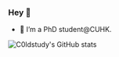 ### Hey 👋

- 🔭 I’m a PhD student@CUHK.

<!--
**C0ldstudy/C0ldstudy** is a ✨ _special_ ✨ repository because its `README.md` (this file) appears on your GitHub profile.

Here are some ideas to get you started:

- 🔭 I’m currently working on ...
- 🌱 I’m currently learning ...
- 👯 I’m looking to collaborate on ...
- 🤔 I’m looking for help with ...
- 💬 Ask me about ...
- 📫 How to reach me: ...
- 😄 Pronouns: ...
- ⚡ Fun fact: ...
-->

![C0ldstudy's GitHub stats](https://github-readme-stats.vercel.app/api?username=yuzhengcuhk&count_private=true&show_icons=true&theme=dracula)

